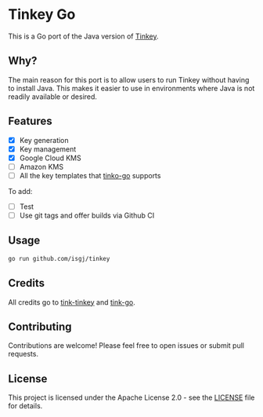 # Tinkey Go

This is a Go port of the Java version of [Tinkey](https://github.com/tink-crypto/tink-tinkey).

## Why?

The main reason for this port is to allow users to run Tinkey without having to install Java. This makes it easier to use in environments where Java is not readily available or desired.

## Features

- [x] Key generation
- [x] Key management
- [x] Google Cloud KMS
- [ ] Amazon KMS
- [ ] All the key templates that [tinko-go](https://github.com/tink-crypto/tink-go) supports

To add:

- [ ] Test
- [ ] Use git tags and offer builds via Github CI

## Usage

```bash
go run github.com/isgj/tinkey
```

## Credits

All credits go to [tink-tinkey](https://github.com/tink-crypto/tink-tinkey) and [tink-go](https://github.com/tink-crypto/tink-go).

## Contributing

Contributions are welcome! Please feel free to open issues or submit pull requests.

## License

This project is licensed under the Apache License 2.0 - see the [LICENSE](LICENSE) file for details.
